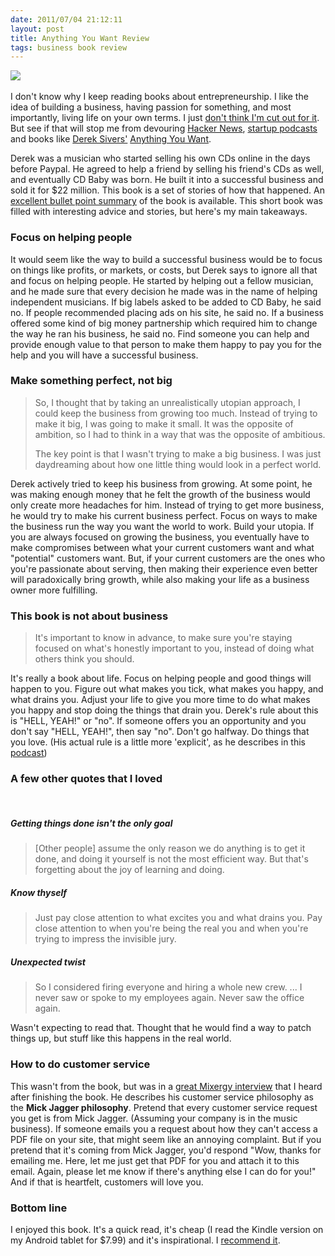 ```yaml
---
date: 2011/07/04 21:12:11
layout: post
title: Anything You Want Review
tags: business book review
---
```


<a href="http://t.co/rdADtHa"><img class="inset right" src="http://ws.assoc-amazon.com/widgets/q?_encoding=UTF8&Format=_SL160_&ASIN=1936719118&MarketPlace=US&ID=AsinImage&WS=1&tag=vinodkurupshomep&ServiceVersion=20070822" ></a>
<img src="http://www.assoc-amazon.com/e/ir?t=&l=as2&o=1&a=1936719118&camp=217145&creative=399373" width="1" height="1" border="0" alt="" style="border:none !important; margin:0px !important;" />

I don't know why I keep reading books about entrepreneurship. I like
the idea of building a business, having passion for something, and
most importantly, living life on your own terms. I just [don't think
I'm cut out for it](/blog/2010/11/07/growing-a-business). But see if
that will stop me from devouring [Hacker
News](http://news.ycombinator.com), [startup
podcasts](http://mixergy.com) and books like [Derek Sivers'](http://sivers.org) [Anything
You
Want](http://t.co/rdADtHa).

Derek was a musician who started selling his own CDs online in the
days before Paypal. He agreed to help a friend by selling his friend's
CDs as well, and eventually CD Baby was born. He built it into a
successful business and sold it for $22 million. This book is a set of
stories of how that happened. An [excellent bullet point
summary](http://onstartups.com/tabid/3339/bid/57644/Anything-You-Want-21-Inspiring-Ideas-From-Derek-Sivers.aspx)
of the book is available. This short book was filled with interesting
advice and stories, but here's my main takeaways.

### Focus on helping people

It would seem like the way to build a successful business would be to
focus on things like profits, or markets, or costs, but Derek says to
ignore all that and focus on helping people. He started by helping out
a fellow musician, and he made sure that every decision he made was in
the name of helping independent musicians. If big labels asked to be
added to CD Baby, he said no. If people recommended placing ads on his
site, he said no. If a business offered some kind of big money
partnership which required him to change the way he ran his business,
he said no. Find someone you can help and provide enough value to that
person to make them happy to pay you for the help and you will have a
successful business.

### Make something perfect, not big

> So, I thought that by taking an unrealistically utopian approach, I could keep the business from growing too much. Instead of trying to make it big, I was going to make it small. It was the opposite of ambition, so I had to think in a way that was the opposite of ambitious.
>
> The key point is that I wasn't trying to make a big business. I was just daydreaming about how one little thing would look in a perfect world.

Derek actively tried to keep his business from growing. At some point,
he was making enough money that he felt the growth of the business
would only create more headaches for him. Instead of trying to get
more business, he would try to make his current business
perfect. Focus on ways to make the business run the way you want the
world to work. Build your utopia. If you are always focused on growing
the business, you eventually have to make compromises between what
your current customers want and what "potential" customers want. But,
if your current customers are the ones who you're passionate about
serving, then making their experience even better will paradoxically
bring growth, while also making your life as a business owner more
fulfilling.

### This book is not about business

>It's important to know in advance, to make sure you're staying focused on what's honestly important to you, instead of doing what others think you should.

It's really a book about life. Focus on helping people and good things
will happen to you. Figure out what makes you tick, what makes you
happy, and what drains you. Adjust your life to give you more time to
do what makes you happy and stop doing the things that drain
you. Derek's rule about this is "HELL, YEAH!" or "no". If someone
offers you an opportunity and you don't say "HELL, YEAH!", then say
"no". Don't go halfway. Do things that you love. (His actual rule is a
little more 'explicit', as he describes in this
[podcast](http://mixergy.com/derek-sivers-blog-interview/))

### A few other quotes that I loved

<br>

##### Getting things done isn't the only goal

> \[Other people\] assume the only reason we do anything is to get it done, and doing it yourself is not the most efficient way. But that's forgetting about the joy of learning and doing.

##### Know thyself

> Just pay close attention to what excites you and what drains you. Pay close attention to when you're being the real you and when you're trying to impress the invisible jury.

##### Unexpected twist

> So I considered firing everyone and hiring a whole new crew. ... I never saw or spoke to my employees again. Never saw the office again.

Wasn't expecting to read that. Thought that he would find a way to
patch things up, but stuff like this happens in the real world.

### How to do customer service

This wasn't from the book, but was in a [great Mixergy
interview](http://mixergy.com/derek-sivers-blog-interview/) that I
heard after finishing the book. He describes his customer service
philosophy as the **Mick Jagger philosophy**. Pretend that every customer
service request you get is from Mick Jagger. (Assuming your company is
in the music business). If someone emails you a request about how they
can't access a PDF file on your site, that might seem like an annoying
complaint. But if you pretend that it's coming from Mick Jagger, you'd
respond "Wow, thanks for emailing me. Here, let me just get that PDF
for you and attach it to this email. Again, please let me know if
there's anything else I can do for you!" And if that is heartfelt,
customers will love you.

### Bottom line

I enjoyed this book. It's a quick read, it's cheap (I read the Kindle
version on my Android tablet for $7.99) and it's inspirational. I
<a href="http://t.co/rdADtHa">recommend it</a>.
